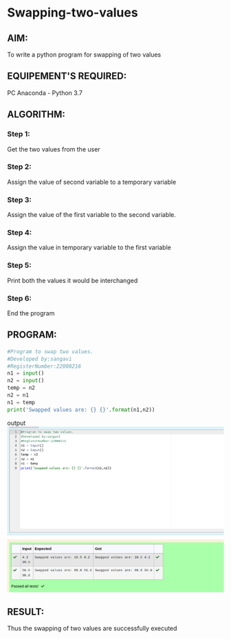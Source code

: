# Swapping-two-values
## AIM:
To write a python program for swapping of two values
## EQUIPEMENT'S REQUIRED: 
PC
Anaconda - Python 3.7
## ALGORITHM: 
### Step 1:
Get the two values from the user
### Step 2: 
Assign the value of second variable to a temporary variable 
### Step 3: 
Assign the value of the first variable to the second variable.
### Step 4:  
Assign the value in temporary variable to the first variable
### Step 5: 
Print both the values it would be interchanged
### Step 6: 
End the program
## PROGRAM:
```python
#Program to swap two values.
#Developed by:sangavi
#RegisterNumber:22008216
n1 = input()
n2 = input()
temp = n2
n2 = n1
n1 = temp
print('Swapped values are: {} {}'.format(n1,n2))
```
output
![output](swapping.png)



## RESULT:
Thus the swapping of two values are successfully executed



